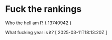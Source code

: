 # Fuck the rankings

Who the hell am I?
{ 13740942 }

What fucking year is it?
[ 2025-03-11T18:13:20Z ]

